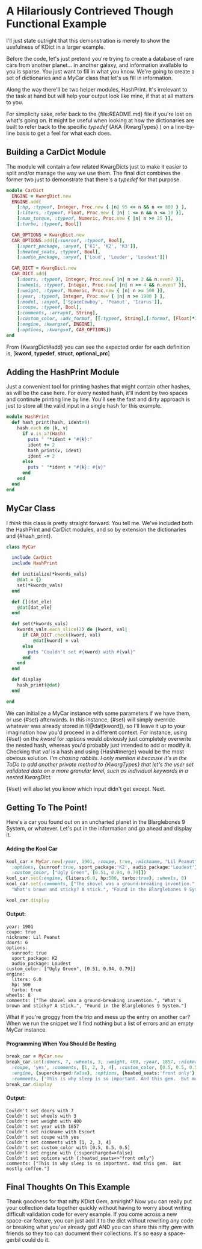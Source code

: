 # A Hilariously Contrieved Though Functional Example
I'll just state outright that this demonstration is merely to show the usefulness
of KDict in a larger example.

Before the code, let's just pretend you're trying to create a database
of rare cars from another planet... in another galaxy, and information available
to you is sparse.  You just want to fill in what you know.  We're going to create
a set of dictionaries and a MyCar class that let's us fill in information.

Along the way there'll be two helper modules, HashPrint. It's irrelevant to the task
at hand but will help your output look like mine, if that at all matters to you.

For simplicity sake, refer back to the {file:README.md} file if
you're lost on what's going on.  It might be useful when looking at how the
dictionaries are built to refer back to the specific *typedef* (AKA {KwargTypes} ) 
on a line-by-line basis to get a feel for what each does.

## Building a CarDict Module
The module will contain a few related KwargDicts just to make it 
easier to split and/or manage the way we use them.  The final dict combines the
former two just to demonstrate that there's a *typedef* for that purpose.

```ruby
module CarDict
  ENGINE = KwargDict.new
  ENGINE.add(
    [:hp, :typeof, Integer, Proc.new { |n| 95 <= n && n <= 800 } ],
    [:liters, :typeof, Float, Proc.new { |n| 1 <= n && n <= 10 }],
    [:max_torque, :typeof, Numeric, Proc.new { |n| n >= 25 }],
    [:turbo, :typeof, Bool])

  CAR_OPTIONS = KwargDict.new
  CAR_OPTIONS.add([:sunroof, :typeof, Bool], 
    [:sport_package, :anyof, ['K1', 'K2', 'K3']],
    [:heated_seats, :typeof, Bool], 
    [:audio_package, :anyof, ['Loud', 'Louder', 'Loudest']])

  CAR_DICT = KwargDict.new
  CAR_DICT.add(
    [:doors, :typeof, Integer, Proc.new{ |n| n >= 2 && n.even? }],
    [:wheels, :typeof, Integer, Proc.new{ |n| n >= 4 && n.even? }],
    [:weight, :typeof, Numeric, Proc.new { |n| n >= 500 }],
    [:year, :typeof, Integer, Proc.new { |n| n >= 1900 } ],
    [:model, :anyof, ['SpaceCowboy', 'Peanut', 'Icarus']],
    [:coupe, :typeof, Bool],
    [:comments, :arrayof, String],
    [:custom_color, :adv_formof, [[:typeof, String],[:formof, [Float]*3, Proc.new { |n| 0 <= n && n <= 1 } ]]],
    [:engine, :kwargsof, ENGINE],
    [:options, :kwargsof, CAR_OPTIONS])
end
```
From {KwargDict#add} you can see the expected order for each definition is,
[**kword**, **typedef**, **struct**, **optional_prc**]


## Adding the HashPrint Module
Just a convenient tool for printing hashes that might contain other hashes, as
will be the case here.  For every nested hash, it'll indent by two spaces and
continute printing line by line.  You'll see the fast and dirty approach is just
to store all the valid input in a single hash for this example.

```ruby
module HashPrint
  def hash_print(hash, ident=0)
    hash.each do |k, v|
      if v.is_a?(Hash)
        puts " "*ident + "#{k}:"
        ident += 2
        hash_print(v, ident)
        ident -= 2
      else
        puts " "*ident + "#{k}: #{v}"
      end
    end
  end
end
```
## MyCar Class
I *think* this class is pretty straight forward. You tell me.  We've included
both the HashPrint and CarDict modules, and so by extension the dictionaries and
{#hash_print}.

```ruby
class MyCar

  include CarDict
  include HashPrint

  def initialize(*kwords_vals)
    @dat = {}
    set(*kwords_vals)
  end

  def [](dat_ele)
    @dat[dat_ele]
  end

  def set(*kwords_vals)
    kwords_vals.each_slice(2) do |kword, val|
      if CAR_DICT.check(kword, val)
          @dat[kword] = val
      else
        puts "Couldn't set #{kword} with #{val}"
      end
    end
  end

  def display
    hash_print(@dat)
  end

end
```
We can initialize a MyCar instance with some parameters if we
have them, or use {#set} afterwards. In this instance, {#set} will simply override
whatever was already stored in !{@dat[kword]}, so I'll leave it up to your
imagination how you'd proceed in a different context.  For instance, using {#set}
on the *kword* for *:options* would obviously just completely overwrite the
nested hash, whereas you'd probably just intended to add or modify it.  Checking
that *val* is a hash and using {Hash#merge} would be the most obvious solution.
*I'm chasing rabbits.  I only mention it because it's in the ToDo to add another
private method to {KwargTypes} that let's the user set validated data on a more
granular level, such as individual keywords in a nested KwargDict.*

{#set} will also let you know which input didn't get except. Next.

## Getting To The Point!
Here's a car you found out on an uncharted planet in the Blarglebones 9 System,
or whatever. Let's put in the information and go ahead and display it.

#### Adding the Kool Car
```ruby
kool_car = MyCar.new(:year, 1901, :coupe, true, :nickname, "Lil Peanut", :doors, 6,
  :options, {sunroof:true, sport_package:'K2', audio_package:'Loudest'},
  :custom_color, ["Ugly Green", [0.51, 0.94, 0.79]])
kool_car.set(:engine, {liters:6.0, hp:500, turbo:true}, :wheels, 8)
kool_car.set(:comments, ["The shovel was a ground-breaking invention.", 
  "What's brown and sticky? A stick.", "Found in the Blarglebones 9 System."])

kool_car.display
```
#### Output:
```
year: 1901
coupe: true
nickname: Lil Peanut
doors: 6
options:
  sunroof: true
  sport_package: K2
  audio_package: Loudest
custom_color: ["Ugly Green", [0.51, 0.94, 0.79]]
engine:
  liters: 6.0
  hp: 500
  turbo: true
wheels: 8
comments: ["The shovel was a ground-breaking invention.", "What's brown and sticky? A stick.", "Found in the Blarglebones 9 System."]
```

What if you're groggy from the trip and mess up the entry on another car?
When we run the snippet we'll find nothing but a list of errors and an empty MyCar
instance.

#### Programming When You Should Be Resting

```ruby
break_car = MyCar.new
break_car.set(:doors, 7, :wheels, 3, :weight, 400, :year, 1857, :nickname, "Escort",
  :coupe, 'yes', :comments, [1, 2, 3, 4], :custom_color, [0.5, 0.5, 0.5], 
  :engine, {supercharged:false}, :options, {heated_seats:'front only'},
  :comments, ['This is why sleep is so important. And this gem.  But mostly coffee.'])
break_car.display
```
#### Output:
```
Couldn't set doors with 7
Couldn't set wheels with 3
Couldn't set weight with 400
Couldn't set year with 1857
Couldn't set nickname with Escort
Couldn't set coupe with yes
Couldn't set comments with [1, 2, 3, 4]
Couldn't set custom_color with [0.5, 0.5, 0.5]
Couldn't set engine with {:supercharged=>false}
Couldn't set options with {:heated_seats=>"front only"}
comments: ["This is why sleep is so important. And this gem.  But mostly coffee."]
```
## Final Thoughts On This Example
Thank goodness for that nifty KDict Gem, amiright?  Now you can really put your 
collection data together quickly without having to worry about writing difficult
validation code for every example. If you come across a new space-car feature,
you can just add it to the dict without rewriting any code or breaking what you've
already got! AND you can share this nifty *gem* with friends so they too can document
their collections. It's so easy a space-gerbil could do it.